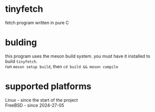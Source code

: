 # tinyfetch
fetch program written in pure C
# bulding
this program uses the meson build system. you must have it installed to build `tinyfetch`.<br>
run `meson setup build`, then `cd build && meson compile`
# supported platforms
Linux - since the start of the project<br>
FreeBSD - since 2024-27-05
